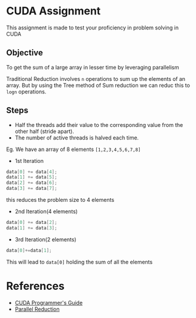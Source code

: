# CUDA Assignment
This assignment is made to test your proficiency in problem solving in CUDA

## Objective
To get the sum of a large array in lesser time by leveraging parallelism

Traditional Reduction involves `n` operations to sum up the elements of an array. But by using the Tree method of Sum reduction we can reduc this to `logn` operations.

## Steps
- Half the threads add their value to the corresponding value from the other half (stride apart).
- The number of active threads is halved each time.

Eg. We have an array of 8 elements `[1,2,3,4,5,6,7,8]`

- 1st Iteration
```c
data[0] += data[4];
data[1] += data[5];
data[2] += data[6];
data[3] += data[7];

```
this reduces the problem size to 4 elements

- 2nd Iteration(4 elements)

```c
data[0] += data[2];
data[1] += data[3];
```

- 3rd Iteration(2 elements)

```c
data[0]+=data[1];
```

This will lead to `data[0]` holding the sum of all the elements

# References
- [CUDA Programmer's Guide](https://docs.nvidia.com/cuda/cuda-c-programming-guide/)
- [Parallel Reduction](https://medium.com/@rimikadhara/7-step-optimization-of-parallel-reduction-with-cuda-33a3b2feafd8)
